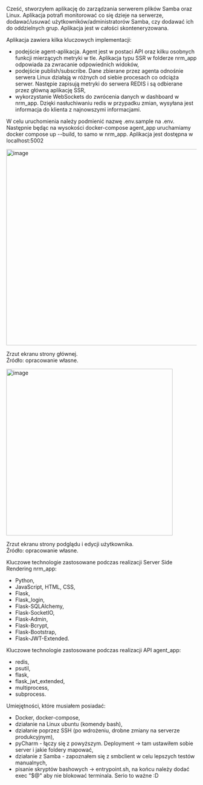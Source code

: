Cześć,
stworzyłem aplikację do zarządzania serwerem plików Samba oraz Linux. Aplikacja potrafi monitorować co się dzieje na serwerze, dodawać/usuwać użytkowników/administratorów Samba, czy dodawać ich do oddzielnych grup. Aplikacja jest w całości skonteneryzowana.  

Aplikacja zawiera kilka kluczowych implementacji:
- podejście agent-aplikacja. Agent jest w postaci API oraz kilku osobnych funkcji mierzących metryki w tle. Aplikacja typu SSR w folderze nrm_app odpowiada za zwracanie odpowiednich widoków,  
- podejście publish/subscribe. Dane zbierane przez agenta odnośnie serwera Linux działają w różnych od siebie procesach co odciąża serwer. Następie zapisują metryki do serwera REDIS i są odbierane przez główną aplikację SSR,
- wykorzystanie WebSockets do zwrócenia danych w dashboard w nrm_app. Dzięki nasłuchiwaniu redis w przypadku zmian, wysyłana jest informacja do klienta z najnowszymi informacjami. 

W celu uruchomienia należy podmienić nazwę .env.sample na .env. Następnie będąc na wysokości docker-compose agent_app uruchamiamy docker compose up --build, to samo w nrm_app. Aplikacja jest dostępna w localhost:5002


<img width="518" alt="image" src="https://github.com/user-attachments/assets/ddfae63a-a8a4-4029-8602-a537d91d9482" />

Zrzut ekranu strony głównej. </br>
Źródło: opracowanie własne.


<img width="440" alt="image" src="https://github.com/user-attachments/assets/66f86d20-80b3-4c54-b93f-26beb71b250d" />

Zrzut ekranu strony podglądu i edycji użytkownika. </br>
Źródło: opracowanie własne.


Kluczowe technologie zastosowane podczas realizacji Server Side Rendering nrm_app:
- Python,
- JavaScript, HTML, CSS,
- Flask,
- Flask_login,
- Flask-SQLAlchemy,
- Flask-SocketIO,
- Flask-Admin,
- Flask-Bcrypt,
- Flask-Bootstrap,
- Flask-JWT-Extended.


Kluczowe technologie zastosowane podczas realizacji API agent_app:
- redis,
- psutil,
- flask,
- flask_jwt_extended,
- multiprocess,
- subprocess.

Umiejętności, które musiałem posiadać:
- Docker, docker-compose,
- działanie na Linux ubuntu (komendy bash),
- działanie poprzez SSH (po wdrożeniu, drobne zmiany na serverze produkcyjnym),
- pyCharm - łączy się z powyższym. Deployment -> tam ustawiłem sobie server i jakie foldery mapować,
- działanie z Samba - zapoznałem się z smbclient w celu lepszych testów manualnych,
- pisanie skryptów bashowych -> entrypoint.sh, na końcu należy dodać exec "$@" aby nie blokować terminala. Serio to ważne :D 
